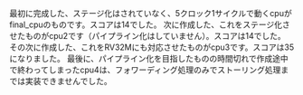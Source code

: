 最初に完成した、ステージ化はされていなく、5クロック1サイクルで動くcpuがfinal_cpuのものです。スコアは14でした。
次に作成した、これをステージ化させたものがcpu2です（パイプライン化はしていません）。スコアは14でした。
その次に作成した、これをRV32Mにも対応させたものがcpu3です。スコアは35になりました。
最後に、パイプライン化を目指したものの時間切れで作成途中で終わってしまったcpu4は、フォワーディング処理のみでストーリング処理までは実装できませんでした。